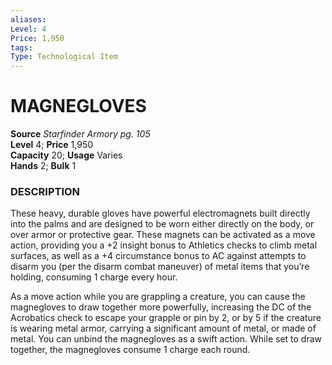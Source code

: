 ```yaml
---
aliases: 
Level: 4
Price: 1,950
tags: 
Type: Technological Item
---
```


# MAGNEGLOVES

**Source** _Starfinder Armory pg. 105_  
**Level** 4; **Price** 1,950  
**Capacity** 20; **Usage** Varies  
**Hands** 2; **Bulk** 1

### DESCRIPTION

These heavy, durable gloves have powerful electromagnets built directly into the palms and are designed to be worn either directly on the body, or over armor or protective gear. These magnets can be activated as a move action, providing you a +2 insight bonus to Athletics checks to climb metal surfaces, as well as a +4 circumstance bonus to AC against attempts to disarm you (per the disarm combat maneuver) of metal items that you’re holding, consuming 1 charge every hour.  
  
As a move action while you are grappling a creature, you can cause the magnegloves to draw together more powerfully, increasing the DC of the Acrobatics check to escape your grapple or pin by 2, or by 5 if the creature is wearing metal armor, carrying a significant amount of metal, or made of metal. You can unbind the magnegloves as a swift action. While set to draw together, the magnegloves consume 1 charge each round.